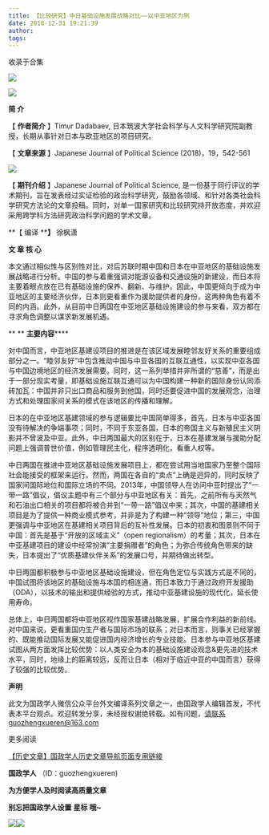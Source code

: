 ```yaml
---
title: 【比较研究】中日基础设施发展战略对比——以中亚地区为例
date: 2018-12-31 19:21:39
author: 
tags: 
---
```



收录于合集

  

![](/images/3412/2.gif)

![](/images/3412/3.png)

  

**简 介**

  

【 **作者简介** 】Timur Dadabaev, 日本筑波大学社会科学与人文科学研究院副教授，长期从事针对日本与欧亚地区的项目研究。

【 **文章来源** 】Japanese Journal of Political Science (2018)，19，542-561

![](/images/3412/4.png)

  

【 **期刊介绍** 】Japanese Journal of Political Science,
是一份基于同行评议的学术期刊，旨在发表经过实证检验的政治科学研究，鼓励各领域、和针对各类社会科学研究方法论的文章投稿。同时，对单一国家研究和比较研究持开放态度，并欢迎采用跨学科方法研究政治科学问题的学术文章。

 **【 编译 ****】** 徐枫潇

  
 **文 章 核 心**

  

本文通过相似性与区别性对比，对后苏联时期中国和日本在中亚地区的基础设施发展战略进行分析。中国的参与着重强调对能源设备和交通设施的新建设，而日本将主要着眼点放在已有基础设施的保养、翻新、与维护。因此，中国更倾向于成为中亚地区的主要经济伙伴，日本则更看重作为援助提供者的身份，这两种角色有着不同的内涵。此外，从目前中日两国在中亚地区基础设施建设的参与来看，双方都在寻求角色调整以谋求新发展机遇。

  

  

  

 ** ** **主要内容******

  

对中国而言，中亚地区基建设项目的推进是在该区域发展睦邻友好关系的重要组成部分之一。“睦邻友好”中包含推动中国与中亚各国的互联互通性，以实现中亚各国与中国边境地区的经济发展需要。同时，这一系列举措并非所谓的“慈善”，而是出于一部分现实考量，即基础设施互联互通可以为中国构建一种新的国际身份认同添砖加瓦：中国并非只出口商品和服务到他国，同时还要促进中国的发展观念，治理方式和处理国家间关系的模式在该地区的传播和理解。

  

日本的在中亚地区基建领域的参与逻辑要比中国简单得多，首先，日本与中亚各国没有待解决的争端事项；同时，不同于东亚各国，日本的帝国主义与新殖民主义阴影并不曾波及中亚。此外，中日两国最大的区别在于，日本在基建发展与援助分配问题上强调普世价值，例如管理民主化，程序透明化，看重人权等。

中日两国在推进中亚地区基础设施发展项目上，都在尝试用当地国家乃至整个国际社会能接受的框架来运行。然而，两国在各自的“卖点”上确是迥异的，同时反映了国家间国际地位和国际立场的不同。2013年，中国领导人在访问中亚时提出了“一带一路”倡议，倡议主题中有三个部分与中亚地区有关：首先，之前所有与天然气和石油出口相关的项目都将被合并到“一带一路”倡议中来；其次，中国的基建相关项目是为了提供一种商业模式参考，并非是为了构建一种“领导”地位；第三，中国更强调与中亚地区在基建相关项目背后的互补性发展。日本的初衷和图景则不同于中国：首先是基于“开放的区域主义”（open
regionalism）的考量；其次，日本在中亚基建项目的建设中经常扮演“主要捐赠者”的角色；为弥合传统角色带来的缺失，日本提出了“优质基建伙伴关系”的发展口号，并期待做出转型。

  

中日两国都积极参与中亚地区基础设施建设，但在角色定位与实践方式是不同的，中国试图将该地区的基础设施与本国的相连通，而日本致力于通过政府开发援助（ODA），以技术的输出和提供经验的方式，推动中亚基建设施的现代化，延长使用寿命。

总体上，中日两国都将中亚地区视作国家基建战略发展，扩展合作利益的新前线。对中国来说，更看重国内生产者与国际市场的联系；对日本而言，则事关已经掌握的、既能推动国际发展又能促进国内经济增长的专业技能。日本参与中亚地区基建试图从两方面发挥比较优势：以人类安全为本的基础设施建设观念&更先进的技术水平，同时，地缘上的距离较远，反而让日本（相对于临近中亚的中国而言）获得了较强的比较优势。

  

 **声明**

此文为国政学人微信公众平台外文编译系列文章之一，由国政学人编辑首发，不代表本平台观点。欢迎转发分享，未经授权谢绝转载。如有问题，请联系guozhengxueren@163.com

  

  

更多阅读

[【历史文章】国政学人历史文章导航页面专用链接](http://mp.weixin.qq.com/s?__biz=MzI3MTYzMzE5Mw==&mid=2247487647&idx=4&sn=713bf729dca089516e8f304f88955380&chksm=eb3f8ed9dc4807cf89f3e211dd726289dd92edc62a6a8e19953bf2b366bbeffb59d285e95119&scene=21#wechat_redirect)

  

 **国政学人** （ID：guozhengxueren)

  

 **为方便学人及时阅读高质量文章**

 **别忘把国政学人设置** **星标** **哦~**

![](/images/3412/5.gif)![](/images/3412/6.gif)

